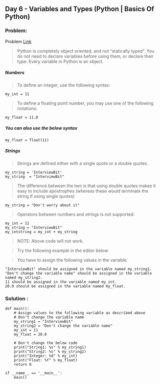 ## Day 6 - Variables and Types (Python | Basics Of Python)

### Problem: 
Problem [Link](https://www.interviewbit.com/problems/variables-and-types/)

>Python is completely object oriented, and not “statically typed”. You do not need to declare variables before using them, or declare their type. Every variable in Python is an object.

##### Numbers

>To define an integer, use the following syntax:
>
```
my_int = 11
```

>To define a floating point number, you may use one of the following notations:

```
my_float = 11.0
```

##### You can also use the below syntax
```
my_float = float(11)
```
##### Strings

>Strings are defined either with a single quote or a double quotes.

```
my_string = 'InterviewBit'
my_string  = "InterviewBit"
```

>The difference between the two is that using double quotes makes it easy to include apostrophes (whereas these would terminate the string if using single quotes)

```
my_string = "Don't worry about it"
```

>Operators between numbers and strings is not supported:

```
my_int = 11
my_string = "InterviewBit"
my_intstring = my_int + my_string
```

>NOTE: Above code will not work.

>Try the following example in the editor below.

>You have to assign the following values in the variable:

```
"InterviewBit" should be assigned in the variable named my_string1.
"Don't change the variable name" should be assigned in the variable named my_string2.
11 should be assigned in the variable named my_int.
20.0 should be assigned in the variable named my_float.
```

### Solution :

```
def main():
    # Assign values to the following variable as described above
    # Don't change the variable name
    my_string1 = "InterviewBit"
    my_string2 = "Don't change the variable name"
    my_int = 11
    my_float = 20.0
    
    # Don't change the below code
    print("String1: %s" % my_string1)
    print("String2: %s" % my_string2)
    print("Integer: %d" % my_int)
    print("Float: %f" % my_float)
    return 0

if __name__ == '__main__':
    main()
```
